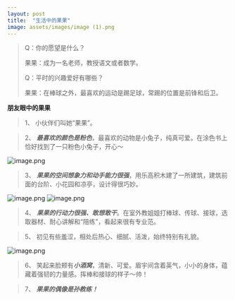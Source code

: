 ```yaml
---
layout: post
title:  "生活中的果果"
image: assets/images/image (1).png
---
```


> Q：你的愿望是什么？
> 
> 果果：成为一名老师，教授语文或者数学。
> 
> Q：平时的兴趣爱好有哪些？
> 
> 果果：在棒球之外，最喜欢的运动是踢足球，常踢的位置是前锋和后卫。

**朋友眼中的果果**
> 1、 小伙伴们叫她“果果”。

> 2、 ***最喜欢的颜色是粉色***，最喜欢的动物是小兔子，纯真可爱。在涂色书上恰好找到了一只粉色小兔子，开心～

![image.png](https://i.loli.net/2021/03/15/EUBvqHtWhxnJpzr.png)

> 3、 ***果果的空间想象力和动手能力很强***，用乐高积木建了一所建筑，建筑前面的台阶、小花园和凉亭，设计得很巧妙。

![image.png](https://i.loli.net/2021/03/15/K56h3vQrGTgkejE.png)
![image.png](https://i.loli.net/2021/03/15/bkCqXY62jTRMVKi.png)

> 4、 ***果果的行动力很强、敢想敢干***。在室外教姐姐打棒球、传球、接球，选取器材、耐心讲解和“陪练”，看起来很有专业范。

> 5、 初见有些羞涩，相处后热心、细腻、活泼，始终特别有礼貌。

![image.png](https://i.loli.net/2021/03/15/VuMIPcYakUJFLfB.png)

> 6、 笑起来脸颊有***小酒窝***，清新、可爱。眉宇间含着英气，小小的身体，蕴藏着强韧的力量感。挥棒和接球的样子～帅！

> 7、 ***果果的偶像是孙教练！***



